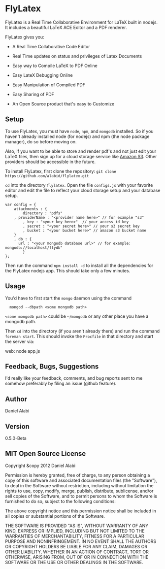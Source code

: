 FlyLatex
========

FlyLatex is a Real Time Collaborative Environment for LaTeX built in nodejs.
It includes a beautiful LaTeX ACE Editor and a PDF renderer. 

FlyLatex gives you:

* A Real Time Collaborative Code Editor

* Real Time updates on status and privileges of Latex Documents

* Easy way to Compile LaTeX to PDF Online

* Easy LateX Debugging Online

* Easy Manipulation of Compiled PDF

* Easy Sharing of PDF

* An Open Source product that's easy to Customize



Setup
-----

To use FlyLatex, you must have `node`, `npm`, and `mongodb` installed. So if you haven't already installed node (for nodejs) and npm (the node package manager), 
do so before moving on.

Also, if you want to be able to store and render pdf's and not just edit your LaTeX
files, then sign up for a cloud storage service like 
[Amazon S3](http://aws.amazon.com/es/s3/). 
Other providers should be accessible in the future.

To install FlyLatex, first clone the repository: `git clone https://github.com/alabid/flylatex.git`

`cd` into the directory `flylatex`. Open the file `configs.js` with your favorite
editor and edit the file to reflect your cloud storage setup and your database
setup.

	var config = {
  	    attachments : {
	        directory : "pdfs"
	   	, providerName : "<provider name here>" // for example "s3"
	    	, key : "<your key here>"  // your access id key
	    	, secret : "<your secret here>" // your s3 secret key
	    	, bucket : "<your bucket here>" // amazon s3 bucket name
   	    }
	    , db : {
	      url : "<your mongodb database url>" // for example: mongodb://localhost/flydb" 
    	    }
	};

Then run the command `npm install -d` to install all the dependencies for the
FlyLatex nodejs app. This should take only a few minutes.

Usage
-----

You'd have to first start the `mongo` daemon using the command

      mongod --dbpath <some mongodb path>

`<some mongodb path>` could be `~/mongodb` or any other place you have a mongodb
path.

Then `cd` into the directory (if you aren't already there) and run the command
 `foreman start`. This should invoke the `Procfile` in that directory and start 
the server via:

   web: node app.js



Feedback, Bugs, Suggestions
---------------------------

I'd really like your feedback, comments, and bug reports sent to me
somehow preferably by filing an issue (github feature).


Author
------
Daniel Alabi

Version
-------
0.5.0-Beta

MIT Open Source License
-----------------------

Copyright &copy 2012 Daniel Alabi

Permission is hereby granted, free of charge, to any person obtaining a copy of this software and associated documentation files (the "Software"), to deal in the Software without restriction, including without limitation the rights to use, copy, modify, merge, publish, distribute, sublicense, and/or sell copies of the Software, and to permit persons to whom the Software is furnished to do so, subject to the following conditions:

The above copyright notice and this permission notice shall be included in all copies or substantial portions of the Software.

THE SOFTWARE IS PROVIDED "AS IS", WITHOUT WARRANTY OF ANY KIND, EXPRESS OR IMPLIED, INCLUDING BUT NOT LIMITED TO THE WARRANTIES OF MERCHANTABILITY, FITNESS FOR A PARTICULAR PURPOSE AND NONINFRINGEMENT. IN NO EVENT SHALL THE AUTHORS OR COPYRIGHT HOLDERS BE LIABLE FOR ANY CLAIM, DAMAGES OR OTHER LIABILITY, WHETHER IN AN ACTION OF CONTRACT, TORT OR OTHERWISE, ARISING FROM, OUT OF OR IN CONNECTION WITH THE SOFTWARE OR THE USE OR OTHER DEALINGS IN THE SOFTWARE.